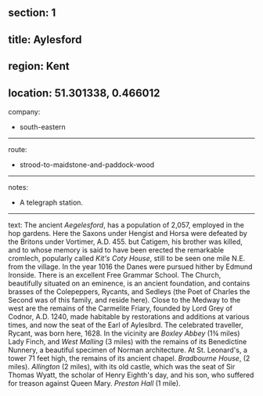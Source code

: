section: 1
----
title: Aylesford
----
region: Kent
----
location: 51.301338, 0.466012
----
company:
- south-eastern
----
route:
- strood-to-maidstone-and-paddock-wood
----
notes:
- A telegraph station.
----
text: The ancient *Aegelesford*, has a population of 2,057, employed in the hop gardens. Here the Saxons under Hengist and Horsa were defeated by the Britons under Vortimer, A.D. 455. but Catigem, his brother was killed, and to whose memory is said to have been erected the remarkable cromlech, popularly called *Kit's Coty House*, still to be seen one mile N.E. from the village. In the year 1016 the Danes were pursued hither by Edmund Ironside. There is an excellent Free Grammar School. The Church, beautifully situated on an eminence, is an ancient foundation, and contains brasses of the Colepeppers, Rycants, and Sedleys (the Poet of Charles the Second was of this family, and reside here). Close to the Medway to the west are the remains of the Carmelite Friary, founded by Lord Grey of Codnor, A.D. 1240, made habitable by restorations and additions at various times, and now the seat of the Earl of Ayleslbrd. The celebrated traveller, Rycant, was born here, 1628. In the vicinity are *Boxley Abbey* (1¾ miles) Lady Finch, and *West Malling* (3 miles) with the remains of its Benedictine Nunnery, a beautiful specimen of Norman architecture. At St. Leonard's, a tower 71 feet high, the remains of its ancient chapel. *Bradbourne House*, (2 miles). *Allington* (2 miles), with its old castle, which was the seat of Sir Thomas Wyatt, the scholar of Henry Eighth's day, and his son, who suffered for treason against Queen Mary. *Preston Hall* (1 mile).
